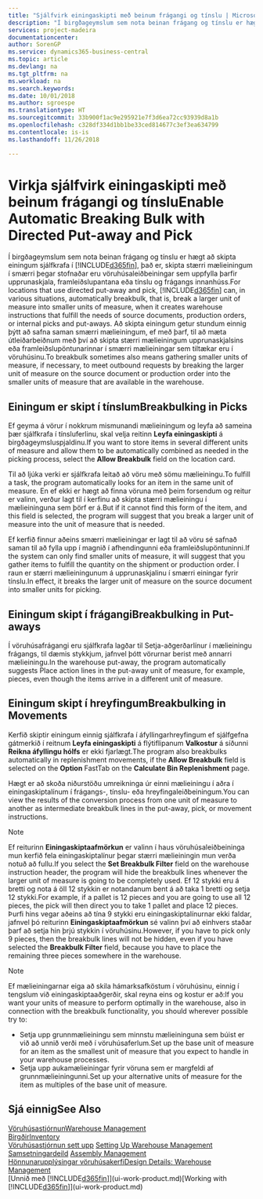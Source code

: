 ```yaml
---
title: "Sjálfvirk einingaskipti með beinum frágangi og tínslu | Microsoft Docs"
description: "Í birgðageymslum sem nota beinan frágang og tínslu er hægt að skipta stærri mælieiningum í smærri þegar stofnaðar eru vöruhúsaleiðbeiningar sem uppfylla þarfir upprunaskjala, framleiðslupantana eða tínslu og frágangs innanhúss."
services: project-madeira
documentationcenter: 
author: SorenGP
ms.service: dynamics365-business-central
ms.topic: article
ms.devlang: na
ms.tgt_pltfrm: na
ms.workload: na
ms.search.keywords: 
ms.date: 10/01/2018
ms.author: sgroespe
ms.translationtype: HT
ms.sourcegitcommit: 33b900f1ac9e295921e7f3d6ea72cc93939d8a1b
ms.openlocfilehash: c328df334d1bb1be33ced814677c3ef3ea634799
ms.contentlocale: is-is
ms.lasthandoff: 11/26/2018

---
```

# <a name="enable-automatic-breaking-bulk-with-directed-put-away-and-pick"></a><span data-ttu-id="aaf60-103">Virkja sjálfvirk einingaskipti með beinum frágangi og tínslu</span><span class="sxs-lookup"><span data-stu-id="aaf60-103">Enable Automatic Breaking Bulk with Directed Put-away and Pick</span></span>
<span data-ttu-id="aaf60-104">Í birgðageymslum sem nota beinan frágang og tínslu er hægt að skipta einingum sjálfkrafa í [!INCLUDE[d365fin](includes/d365fin_md.md)], það er, skipta stærri mælieiningum í smærri þegar stofnaðar eru vöruhúsaleiðbeiningar sem uppfylla þarfir upprunaskjala, framleiðslupantana eða tínslu og frágangs innanhúss.</span><span class="sxs-lookup"><span data-stu-id="aaf60-104">For locations that use directed put-away and pick, [!INCLUDE[d365fin](includes/d365fin_md.md)] can, in various situations, automatically breakbulk, that is, break a larger unit of measure into smaller units of measure, when it creates warehouse instructions that fulfill the needs of source documents, production orders, or internal picks and put-aways.</span></span> <span data-ttu-id="aaf60-105">Að skipta einingum getur stundum einnig þýtt að safna saman smærri mælieiningum, ef með þarf, til að mæta útleiðarbeiðnum með því að skipta stærri mælieiningum upprunaskjalsins eða framleiðslupöntunarinnar í smærri mælieiningar sem tiltækar eru í vöruhúsinu.</span><span class="sxs-lookup"><span data-stu-id="aaf60-105">To breakbulk sometimes also means gathering smaller units of measure, if necessary, to meet outbound requests by breaking the larger unit of measure on the source document or production order into the smaller units of measure that are available in the warehouse.</span></span>   

## <a name="breakbulking-in-picks"></a><span data-ttu-id="aaf60-106">Einingum er skipt í tínslum</span><span class="sxs-lookup"><span data-stu-id="aaf60-106">Breakbulking in Picks</span></span>  
<span data-ttu-id="aaf60-107">Ef geyma á vörur í nokkrum mismunandi mælieiningum og leyfa að sameina þær sjálfkrafa í tínsluferlinu, skal velja reitinn **Leyfa einingaskipti** á birgðageymsluspjaldinu.</span><span class="sxs-lookup"><span data-stu-id="aaf60-107">If you want to store items in several different units of measure and allow them to be automatically combined as needed in the picking process, select the **Allow Breakbulk** field on the location card.</span></span>  

<span data-ttu-id="aaf60-108">Til að ljúka verki er sjálfkrafa leitað að vöru með sömu mælieiningu.</span><span class="sxs-lookup"><span data-stu-id="aaf60-108">To fulfill a task, the program automatically looks for an item in the same unit of measure.</span></span> <span data-ttu-id="aaf60-109">En ef ekki er hægt að finna vöruna með þeim forsendum og reitur er valinn, verður lagt til í kerfinu að skipta stærri mælieiningu í mælieininguna sem þörf er á.</span><span class="sxs-lookup"><span data-stu-id="aaf60-109">But if it cannot find this form of the item, and this field is selected, the program will suggest that you break a larger unit of measure into the unit of measure that is needed.</span></span>  

<span data-ttu-id="aaf60-110">Ef kerfið finnur aðeins smærri mælieiningar er lagt til að vöru sé safnað saman til að fylla upp í magnið í afhendingunni eða framleiðslupöntuninni.</span><span class="sxs-lookup"><span data-stu-id="aaf60-110">If the system can only find smaller units of measure, it will suggest that you gather items to fulfill the quantity on the shipment or production order.</span></span> <span data-ttu-id="aaf60-111">Í raun er stærri mælieiningunum á upprunaskjalinu í smærri einingar fyrir tínslu.</span><span class="sxs-lookup"><span data-stu-id="aaf60-111">In effect, it breaks the larger unit of measure on the source document into smaller units for picking.</span></span>  

## <a name="breakbulking-in-put-aways"></a><span data-ttu-id="aaf60-112">Einingum skipt í frágangi</span><span class="sxs-lookup"><span data-stu-id="aaf60-112">Breakbulking in Put-aways</span></span>  
<span data-ttu-id="aaf60-113">Í vöruhúsafrágangi eru sjálfkrafa lagðar til Setja-aðgerðarlínur í mælieiningu frágangs, til dæmis stykkjum, jafnvel þótt vörurnar berist með annarri mælieiningu.</span><span class="sxs-lookup"><span data-stu-id="aaf60-113">In the warehouse put-away, the program automatically suggests Place action lines in the put-away unit of measure, for example, pieces, even though the items arrive in a different unit of measure.</span></span>  

## <a name="breakbulking-in-movements"></a><span data-ttu-id="aaf60-114">Einingum skipt í hreyfingum</span><span class="sxs-lookup"><span data-stu-id="aaf60-114">Breakbulking in Movements</span></span>  
<span data-ttu-id="aaf60-115">Kerfið skiptir einingum einnig sjálfkrafa í áfyllingarhreyfingum ef sjálfgefna gátmerkið í reitnum **Leyfa einingaskipti** á flýtiflipanum **Valkostur** á síðunni **Reikna áfyllingu hólfs** er ekki fjarlægt.</span><span class="sxs-lookup"><span data-stu-id="aaf60-115">The program also breakbulks automatically in replenishment movements, if the **Allow Breakbulk** field is selected on the **Option** FastTab on the **Calculate Bin Replenishment** page.</span></span>  

<span data-ttu-id="aaf60-116">Hægt er að skoða niðurstöðu umreikninga úr einni mælieiningu í aðra í einingaskiptalínum í frágangs-, tínslu- eða hreyfingaleiðbeiningum.</span><span class="sxs-lookup"><span data-stu-id="aaf60-116">You can view the results of the conversion process from one unit of measure to another as intermediate breakbulk lines in the put-away, pick, or movement instructions.</span></span>  

> [!NOTE]  
>  <span data-ttu-id="aaf60-117">Ef reiturinn **Einingaskiptaafmörkun** er valinn í haus vöruhúsaleiðbeininga mun kerfið fela einingaskiptalínur þegar stærri mælieiningin mun verða notuð að fullu.</span><span class="sxs-lookup"><span data-stu-id="aaf60-117">If you select the **Set Breakbulk Filter** field on the warehouse instruction header, the program will hide the breakbulk lines whenever the larger unit of measure is going to be completely used.</span></span> <span data-ttu-id="aaf60-118">Ef 12 stykki eru á bretti og nota á öll 12 stykkin er notandanum bent á að taka 1 bretti og setja 12 stykki.</span><span class="sxs-lookup"><span data-stu-id="aaf60-118">For example, if a pallet is 12 pieces and you are going to use all 12 pieces, the pick will then direct you to take 1 pallet and place 12 pieces.</span></span> <span data-ttu-id="aaf60-119">Þurfi hins vegar aðeins að tína 9 stykki eru einingaskiptalínurnar ekki faldar, jafnvel þó reiturinn **Einingaskiptaafmörkun** sé valinn því að einhvers staðar þarf að setja hin þrjú stykkin í vöruhúsinu.</span><span class="sxs-lookup"><span data-stu-id="aaf60-119">However, if you have to pick only 9 pieces, then the breakbulk lines will not be hidden, even if you have selected the **Breakbulk Filter** field, because you have to place the remaining three pieces somewhere in the warehouse.</span></span>  

> [!NOTE]  
>  <span data-ttu-id="aaf60-120">Ef mælieiningarnar eiga að skila hámarksafköstum í vöruhúsinu, einnig í tengslum við einingaskiptaaðgerðir, skal reyna eins og kostur er að:</span><span class="sxs-lookup"><span data-stu-id="aaf60-120">If you want your units of measure to perform optimally in the warehouse, also in connection with the breakbulk functionality, you should wherever possible try to:</span></span>  
>   
> - <span data-ttu-id="aaf60-121">Setja upp grunnmælieiningu sem minnstu mælieininguna sem búist er við að unnið verði með í vöruhúsaferlum.</span><span class="sxs-lookup"><span data-stu-id="aaf60-121">Set up the base unit of measure for an item as the smallest unit of measure that you expect to handle in your warehouse processes.</span></span>  
> - <span data-ttu-id="aaf60-122">Setja upp aukamælieiningar fyrir vöruna sem er margfeldi af grunnmælieiningunni.</span><span class="sxs-lookup"><span data-stu-id="aaf60-122">Set up your alternative units of measure for the item as multiples of the base unit of measure.</span></span>  

## <a name="see-also"></a><span data-ttu-id="aaf60-123">Sjá einnig</span><span class="sxs-lookup"><span data-stu-id="aaf60-123">See Also</span></span>  
[<span data-ttu-id="aaf60-124">Vöruhúsastjórnun</span><span class="sxs-lookup"><span data-stu-id="aaf60-124">Warehouse Management</span></span>](warehouse-manage-warehouse.md)  
[<span data-ttu-id="aaf60-125">Birgðir</span><span class="sxs-lookup"><span data-stu-id="aaf60-125">Inventory</span></span>](inventory-manage-inventory.md)  
<span data-ttu-id="aaf60-126">[Vöruhúsastjórnun sett upp](warehouse-setup-warehouse.md)   </span><span class="sxs-lookup"><span data-stu-id="aaf60-126">[Setting Up Warehouse Management](warehouse-setup-warehouse.md)   </span></span>  
<span data-ttu-id="aaf60-127">[Samsetningardeild](assembly-assemble-items.md)  </span><span class="sxs-lookup"><span data-stu-id="aaf60-127">[Assembly Management](assembly-assemble-items.md)  </span></span>  
[<span data-ttu-id="aaf60-128">Hönnunarupplýsingar vöruhúsakerfi</span><span class="sxs-lookup"><span data-stu-id="aaf60-128">Design Details: Warehouse Management</span></span>](design-details-warehouse-management.md)  
<span data-ttu-id="aaf60-129">[Unnið með [!INCLUDE[d365fin](includes/d365fin_md.md)]](ui-work-product.md)</span><span class="sxs-lookup"><span data-stu-id="aaf60-129">[Working with [!INCLUDE[d365fin](includes/d365fin_md.md)]](ui-work-product.md)</span></span>  

